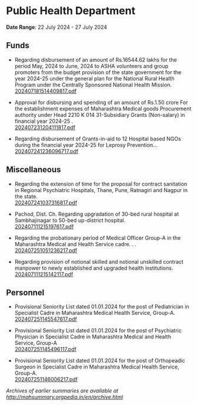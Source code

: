 # Public Health Department

**Date Range**: 22 July 2024 - 27 July 2024


## Funds
- Regarding disbursement of an amount of Rs.16544.62 lakhs for the period May, 2024 to June, 2024 to ASHA volunteers and group promoters from the budget provision of the state government for the year 2024-25 under the general plan for the National Rural Health Program under the Centrally Sponsored National Health Mission.\
  [202407181514409817.pdf](https://gr.maharashtra.gov.in/Site/Upload/Government%20Resolutions/English/202407181514409817.pdf)

- Approval for  disbursing and spending  of an amount of Rs.1.50 crore For the establishment expenses of Maharashtra Medical goods Procurement  authority under Head 2210 K 014 31-Subsidiary Grants (Non-salary) in  financial year 2024-25 .\
  [202407231204111817.pdf](https://gr.maharashtra.gov.in/Site/Upload/Government%20Resolutions/English/202407231204111817.pdf)

- Regarding disbursement of Grants-in-aid to 12 Hospital based NGOs during the financial year 2024-25 for Leprosy Prevention...\
  [202407241236096717.pdf](https://gr.maharashtra.gov.in/Site/Upload/Government%20Resolutions/English/202407241236096717.pdf)

## Miscellaneous
- Regarding the extension of time for the proposal for contract sanitation in Regional Psychiatric Hospitals, Thane, Pune, Ratnagiri and Nagpur in the state.\
  [202407241037316817.pdf](https://gr.maharashtra.gov.in/Site/Upload/Government%20Resolutions/English/202407241037316817.pdf)

- Pachod, Dist. Ch. Regarding upgradation of 30-bed rural hospital at Sambhajinagar to 50-bed up-district hospital.\
  [202407111215197617.pdf](https://gr.maharashtra.gov.in/Site/Upload/Government%20Resolutions/English/202407111215197617.pdf)

- Regarding the probationary period of Medical Officer Group-A in the Maharashtra Medical and Health Service cadre. . .\
  [202407251051236217.pdf](https://gr.maharashtra.gov.in/Site/Upload/Government%20Resolutions/English/202407251051236217.pdf)

- Regarding provision of notional skilled and notional unskilled contract manpower to newly established and upgraded health institutions.\
  [202407111215142117.pdf](https://gr.maharashtra.gov.in/Site/Upload/Government%20Resolutions/English/202407111215142117.pdf)

## Personnel
- Provisional Seniority List dated 01.01.2024 for the post of Pediatrician in Specialist Cadre in Maharashtra Medical  Health Service, Group-A.\
  [202407251145547617.pdf](https://gr.maharashtra.gov.in/Site/Upload/Government%20Resolutions/English/202407251145547617.pdf)

- Provisional Seniority List dated 01.01.2024 for the post of Psychiatric Physician in Specialist Cadre in Maharashtra Medical and Health Service, Group-A\
  [202407251145496117.pdf](https://gr.maharashtra.gov.in/Site/Upload/Government%20Resolutions/English/202407251145496117.pdf)

- Provisional Seniority List dated 01.01.2024 for the post of Orthopeadic Surgeon  in Specialist Cadre in Maharashtra Medical  Health Service, Group-A.\
  [202407251146006217.pdf](https://gr.maharashtra.gov.in/Site/Upload/Government%20Resolutions/English/202407251146006217.pdf)


*Archives of earlier summaries are available at http://mahsummary.orgpedia.in/en/archive.html*